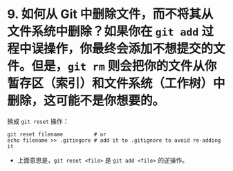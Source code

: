 # 9. 如何从 Git 中删除文件，而不将其从文件系统中删除？如果你在 `git add` 过程中误操作，你最终会添加不想提交的文件。但是，`git rm` 则会把你的文件从你暂存区（索引）和文件系统（工作树）中删除，这可能不是你想要的。

换成 `git reset` 操作：

```
git reset filename          # or
echo filename >> .gitingore # add it to .gitignore to avoid re-adding it
```

- 上面意思是，`git reset <file>` 是 `git add <file>` 的逆操作。

